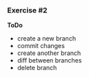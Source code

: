 ### Exercise #2
**ToDo**
* create a new branch
* commit changes
* create another branch
* diff between branches
* delete branch
